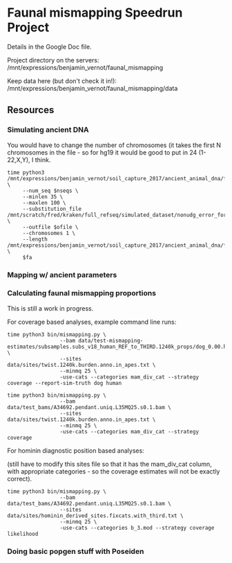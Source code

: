 # Faunal mismapping Speedrun Project

Details in the Google Doc file.

Project directory on the servers:  
/mnt/expressions/benjamin_vernot/faunal_mismapping

Keep data here (but don't check it in!):  
/mnt/expressions/benjamin_vernot/faunal_mismapping/data


## Resources

### Simulating ancient DNA

You would have to change the number of chromosomes (it takes the first N chromosomes in the file - so for hg19 it would be good to put in 24 (1-22,X,Y), I think.

```
time python3 /mnt/expressions/benjamin_vernot/soil_capture_2017/ancient_animal_dna/fred_fake_seqdata/bin/chunk_genome.py \
     --num_seq $nseqs \
     --minlen 35 \
     --maxlen 100 \
     --substitution_file /mnt/scratch/fred/kraken/full_refseq/simulated_dataset/nonudg_error_forFred.txt \
     --outfile $ofile \
     --chromosomes 1 \
     --length /mnt/expressions/benjamin_vernot/soil_capture_2017/ancient_animal_dna/fred_fake_seqdata/A9180_final_sorted.deam53x3.bam.MQ25.lens.tsv \
     $fa
```

### Mapping w/ ancient parameters

### Calculating faunal mismapping proportions

This is still a work in progress.

For coverage based analyses, example command line runs:

```
time python3 bin/mismapping.py \
                 --bam data/test-mismapping-estimates/subsamples.subs_v18_human_REF_to_THIRD.1240k_props/dog_0.00.hum_1.00.200k.bam \
                 --sites data/sites/twist.1240k.burden.anno.in_apes.txt \
                 --minmq 25 \
                 -use-cats --categories mam_div_cat --strategy coverage --report-sim-truth dog human     
```

```
time python3 bin/mismapping.py \
                 --bam data/test_bams/A34692.pendant.uniq.L35MQ25.s0.1.bam \
                 --sites data/sites/twist.1240k.burden.anno.in_apes.txt \
                 --minmq 25 \
                 -use-cats --categories mam_div_cat --strategy coverage   
```


For hominin diagnostic position based analyses:

(still have to modify this sites file so that it has the mam_div_cat column, with appropriate categories - so the coverage estimates will not be exactly correct).
 
```
time python3 bin/mismapping.py \
                 --bam data/test_bams/A34692.pendant.uniq.L35MQ25.s0.1.bam \
                 --sites data/sites/hominin_derived_sites.fixcats.with_third.txt \
                 --minmq 25 \
                 -use-cats --categories b_3.mod --strategy coverage likelihood   
```

### Doing basic popgen stuff with Poseiden
